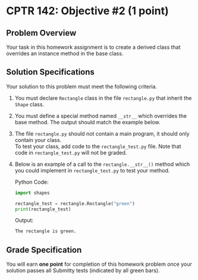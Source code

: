 # CPTR 142: Objective #2 (1 point)

## Problem Overview

Your task in this homework assignment is to create a derived class that overrides an instance method in the base class.

## Solution Specifications

Your solution to this problem must meet the following criteria.

1. You must declare `Rectangle` class in the file `rectangle.py` that inherit the `Shape` class.

2. You must define a special method named `__str__` which  overrides the base method. The output should match the example below.

1. The file `rectangle.py` should not contain a main program, it should only contain your class.  
   To test your class, add code to the `rectangle_test.py` file.
   Note that code in `rectangle_test.py` will not be graded.

1. Below is an example of a call to the `rectangle.__str__()` method which you could implement in `rectangle_test.py` to test your method.

    Python Code:
    
    ```python
    import shapes
    
    rectangle_test = rectangle.Rectangle("green")
    print(rectangle_test)
    ```

    Output:
    ```html
    The rectangle is green.
    ```

## Grade Specification

You will earn **one point** for completion of this homework problem once your solution passes all Submitty tests (indicated by all green bars).
